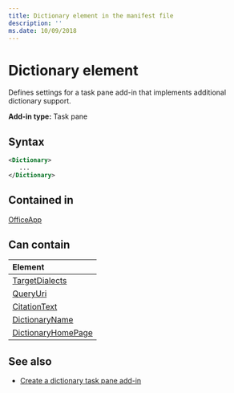 ```yaml
---
title: Dictionary element in the manifest file
description: ''
ms.date: 10/09/2018
---
```


# Dictionary element
Defines settings for a task pane add-in that implements additional dictionary support.

**Add-in type:** Task pane

## Syntax

```XML
<Dictionary>
   ...
</Dictionary>
```

## Contained in

[OfficeApp](officeapp.md)

## Can contain

|**Element**|
|:-----|
|[TargetDialects](targetdialects.md)|
|[QueryUri](queryuri.md)|
|[CitationText](citationtext.md)|
|[DictionaryName](dictionaryname.md)|
|[DictionaryHomePage](dictionaryhomepage.md)|

## See also

- [Create a dictionary task pane add-in](https://docs.microsoft.com/office/dev/add-ins/word/dictionary-task-pane-add-ins)
    
